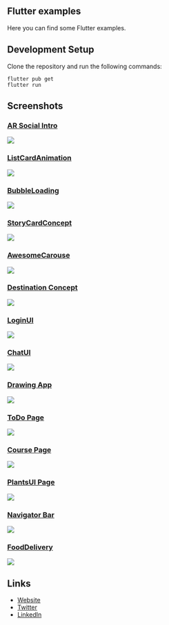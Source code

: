 ## Flutter examples

Here you can find some Flutter examples.

## Development Setup
Clone the repository and run the following commands:
```
flutter pub get
flutter run
```

## Screenshots

### [AR Social Intro][ar_social_intro]
 <img src="ar_social_intro/preview.gif"/> 

### [ListCardAnimation][listCardAnimation]
<img src="list_card_animation/preview2.gif" /> 

### [BubbleLoading][bubbleLoading]
<img src="bubble_loading/preview2.gif" />

### [StoryCardConcept][storyCardConcept]
<img src="story_card_concept/preview.gif" /> 

### [AwesomeCarouse][awesomeCarousel]
<img src="awesome_carousel/preview2.gif" /> 

### [Destination Concept][destination]
<img src="destination_view_app/preview2.gif" />

### [LoginUI][loginui]
<img src="login_animated_app/preview.gif" /> 

### [ChatUI][chatui]
<img src="chat_ui_flutter/preview.gif" />  

### [Drawing App][drawingapp]
<img src="custom_painting_app/preview.gif" />

### [ToDo Page][todo]
<img src="todo_app_rp/preview.gif" />

### [Course Page][courseapp]
<img src="course_ui_app/preview.gif" />

### [PlantsUI Page][plants]
<img src="plants_project/preview.gif" />

### [Navigator Bar][simple_navigation_bar]
<img src="simple_navigation_bar/preview.gif" />

### [FoodDelivery][fooddelivery] 
<img src="food_delivery_app/preview.gif" />


## Links

* [Website](https://jamescardona11.com)
* [Twitter](https://twitter.com/jamescardona11_)
* [LinkedIn](https://linkedin.com/in/jamescardona11)
          

[//]: #Projects
[chatui]: https://github.com/jamescardona11/flutter_ui_challenges/tree/master/chat_ui_flutter
[loginui]: https://github.com/jamescardona11/flutter_ui_challenges/tree/master/login_animated_app
[fooddelivery]: https://github.com/jamescardona11/flutter_ui_challenges/tree/master/food_delivery_app
[drawingapp]: https://github.com/jamescardona11/flutter_ui_challenges/tree/master/custom_painting_app
[todo]: https://github.com/jamescardona11/flutter_ui_challenges/tree/master/todo_app_rp
[courseapp]: https://github.com/jamescardona11/flutter_ui_challenges/tree/master/course_ui_app
[plants]: https://github.com/jamescardona11/flutter_ui_challenges/tree/master/plants_project
[destination]: https://github.com/jamescardona11/flutter_ui_challenges/tree/master/destination_view_app
[simple_navigation_bar]: https://github.com/jamescardona11/flutter_ui_challenges/tree/master/simple_navigation_bar
[ar_social_intro]: https://github.com/jamescardona11/flutter_ui_challenges/tree/master/ar_social_intro


[awesomeCarousel]: https://github.com/jamescardona11/flutter_ui_challenges/tree/master/awesome_carousel
[bubbleLoading]: https://github.com/jamescardona11/flutter_ui_challenges/tree/master/bubble_loading
[fabMenu]: https://github.com/jamescardona11/flutter_ui_challenges/tree/master/fab_menu_challenge
[listCardAnimation]: https://github.com/jamescardona11/flutter_ui_challenges/tree/master/list_card_animation
[storyCardConcept]: https://github.com/jamescardona11/flutter_ui_challenges/tree/master/story_card_concept
